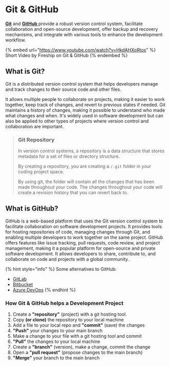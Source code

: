 # Git & GitHub

[**Git**](https://git-scm.com/) and [**GitHub** ](https://github.com/)provide a robust version control system, facilitate collaboration and open-source development, offer backup and recovery mechanisms, and integrate with various tools to enhance the development workflow.

{% embed url="https://www.youtube.com/watch?v=HkdAHXoRtos" %}
Short Video by Fireship on Git & GitHub
{% endembed %}

## What is Git?

Git is a distributed version control system that helps developers manage and track changes to their source code and other files.&#x20;

It allows multiple people to collaborate on projects, making it easier to work together, keep track of changes, and revert to previous states if needed. Git maintains a history of changes, making it possible to understand who made what changes and when. It's widely used in software development but can also be applied to other types of projects where version control and collaboration are important.

> ### Git Repository
>
> In version control systems, a repository is a data structure that stores metadata for a set of files or directory structure.
>
> By creating a repository, you are creating a `/.git` folder in your coding project space.
>
> By using git, the folder will contain all the changes that has been made throughout your code. The changes throughout your code will create a revision history that you can revert back to.

## What is GitHub?

GitHub is a web-based platform that uses the Git version control system to facilitate collaboration on software development projects. It provides tools for hosting repositories of code, managing changes through Git, and enabling multiple developers to work together on the same project. GitHub offers features like issue tracking, pull requests, code review, and project management, making it a popular platform for open-source and private software development. It allows developers to share, contribute to, and collaborate on code and projects with a global community.

{% hint style="info" %}
Some alternatives to GitHub:

* [GitLab](https://about.gitlab.com/)
* [Bitbucket](https://bitbucket.org/product)
* [Azure DevOps](https://azure.microsoft.com/en-ca/products/devops)
{% endhint %}

### How Git & GitHub helps a Development Project

1. Create a **"repository"** (project) with a git hosting tool.
2. Copy **(or clone)** the repository to your local machine
3. Add a file to your local repo and **"commit"** (save) the changes
4. **"Push"** your changes to your main branch
5. Make a change to your file with a git hosting tool and commit
6. **"Pull"** the changes to your local machine
7. Create a **"branch"** (version), make a change, commit the change
8. Open a **"pull request"** (propose changes to the main branch)
9. **"Merge"** your branch to the main branch
